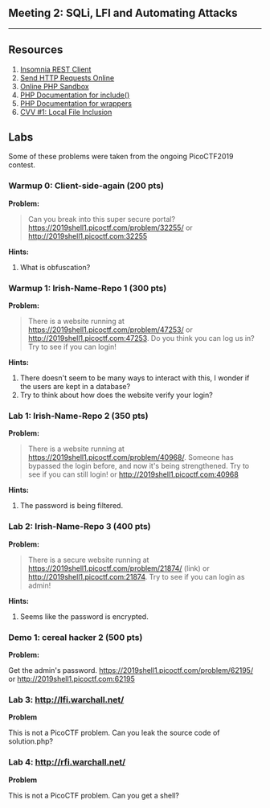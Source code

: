 ## Meeting 2: SQLi, LFI and Automating Attacks
---

## Resources
1. [Insomnia REST Client](https://insomnia.rest)
2. [Send HTTP Requests Online](https://reqbin.com/)
3. [Online PHP Sandbox](http://sandbox.onlinephpfunctions.com/)
4. [PHP Documentation for include()](https://www.php.net/manual/en/function.include.php)
5. [PHP Documentation for wrappers](https://www.php.net/manual/en/wrappers.php)
6. [CVV #1: Local File Inclusion](https://medium.com/bugbountywriteup/cvv-1-local-file-inclusion-ebc48e0e479a)

## Labs

Some of these problems were taken from the ongoing PicoCTF2019 contest.

### Warmup 0: Client-side-again (200 pts)

**Problem:**

>Can you break into this super secure portal?
https://2019shell1.picoctf.com/problem/32255/ or http://2019shell1.picoctf.com:32255

**Hints:**

1. What is obfuscation?

### Warmup 1: Irish-Name-Repo 1 (300 pts)

**Problem:**

>There is a website running at https://2019shell1.picoctf.com/problem/47253/ or http://2019shell1.picoctf.com:47253. Do you think you can log us in? Try to see if you can login!

**Hints:**

1. There doesn't seem to be many ways to interact with this, I wonder if the users are kept in a database?
2. Try to think about how does the website verify your login?

### Lab 1: Irish-Name-Repo 2 (350 pts)

**Problem:**

>There is a website running at https://2019shell1.picoctf.com/problem/40968/. Someone has bypassed the login before, and now it's being strengthened. Try to see if you can still login! or http://2019shell1.picoctf.com:40968

**Hints:**

1. The password is being filtered.


### Lab 2: Irish-Name-Repo 3 (400 pts)

**Problem:**

>There is a secure website running at https://2019shell1.picoctf.com/problem/21874/ (link) or http://2019shell1.picoctf.com:21874. Try to see if you can login as admin!

**Hints:**

1. Seems like the password is encrypted.

### Demo 1: cereal hacker 2 (500 pts)

**Problem:**

Get the admin's password. https://2019shell1.picoctf.com/problem/62195/ or http://2019shell1.picoctf.com:62195

### Lab 3: http://lfi.warchall.net/

**Problem**

This is not a PicoCTF problem. Can you leak the source code of solution.php?

### Lab 4: http://rfi.warchall.net/

**Problem**

This is not a PicoCTF problem. Can you get a shell?
